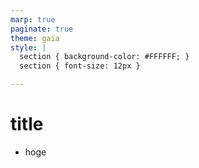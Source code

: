 ```yaml
---
marp: true
paginate: true
theme: gaia
style: |
  section { background-color: #FFFFFF; }
  section { font-size: 12px }

---
```

# title
* hoge

